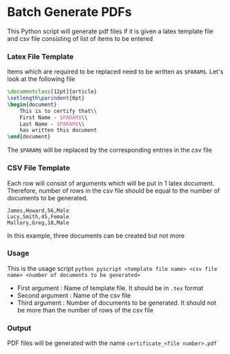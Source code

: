 # Batch Generate PDFs

This Python script will generate pdf files if it is given a latex template file and csv file consisting of list of items to be entered

### Latex File Template
Items which are required to be replaced need to be written as `$PARAM$`. Let's look at the following file
 
```Latex
\documentclass[12pt]{article}
\setlength\parindent{0pt}
\begin{document}
	This is to certify that\\
	First Name - $PARAM$\\
	Last Name - $PARAM$\\
	has written this document
\end{document}
```

The `$PARAM$` will be replaced by the corresponding entries in the csv file

### CSV File Template
Each row will consist of arguments which will be put in 1 latex document. Therefore, number of rows in the csv file should be equal to the number of documents to be generated.

```
James,Howard,56,Male
Lucy,Smith,45,Female
Mallory,Greg,18,Male
```
In this example, three documents can be created but not more

### Usage
This is the usage script `python pyscript <template file name> <csv file name> <number of documents to be generated>`
* First argument : Name of template file. It should be in `.tex` format
* Second argument : Name of the csv file
* Third argument : Number of documents to be generated. It should not be more than the number of rows of the csv file

### Output
PDF files will be generated with the name `certificate_<file number>.pdf`
